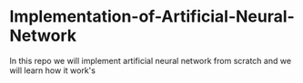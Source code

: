 # Implementation-of-Artificial-Neural-Network
In this repo we will implement artificial neural network from scratch and we will learn how it work's
